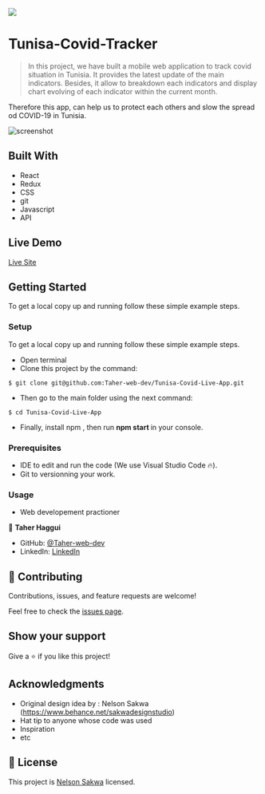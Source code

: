![](https://img.shields.io/badge/Microverse-blueviolet)

# Tunisa-Covid-Tracker 

> In this project, we have built a mobile web application to track covid situation in Tunisia. It provides the latest update of the main indicators. Besides, it allow to breakdown each indicators and display chart evolving of each indicator within the current month.

Therefore this app, can help us to protect each others and slow the spread od COVID-19 in Tunisia.



<img src='./src/assets/images/covid app.gif' alt='screenshot'/>


## Built With

- React
- Redux
- CSS
- git
- Javascript
- API


## Live Demo

[Live Site]()


## Getting Started

To get a local copy up and running follow these simple example steps.


### Setup

To get a local copy up and running follow these simple example steps.
- Open terminal
- Clone this project by the command: 

```
$ git clone git@github.com:Taher-web-dev/Tunisa-Covid-Live-App.git
```

- Then go to the main folder using the next command:

```
$ cd Tunisa-Covid-Live-App
```

- Finally, install npm , then run <b> npm start </b> in your console.

### Prerequisites

- IDE to edit and run the code (We use Visual Studio Code 🔥).
- Git to versionning your work.


### Usage

- Web developement practioner



👤 **Taher Haggui**

- GitHub: [@Taher-web-dev](https://github.com/Taher-web-dev)
- LinkedIn: [LinkedIn](https://www.linkedin.com/in/taher-haggui/)


## 🤝 Contributing

Contributions, issues, and feature requests are welcome!

Feel free to check the [issues page](../../issues/).

## Show your support

Give a ⭐️ if you like this project!

## Acknowledgments

- Original design idea by : Nelson Sakwa (https://www.behance.net/sakwadesignstudio)
- Hat tip to anyone whose code was used
- Inspiration
- etc

## 📝 License

This project is [Nelson Sakwa](https://www.behance.net/sakwadesignstudio) licensed.
